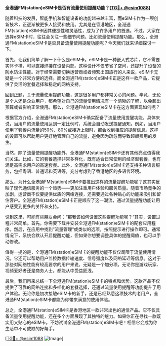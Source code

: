 **全港通FM(station)eSIM卡是否有流量使用提醒功能？[[TG💪+ @esim1088](https://t.me/s/esim1088)]**

随着科技的发展，智能手机和智能设备的功能越来越丰富，而eSIM卡作为一项创新技术，正逐渐被更多人接受和使用。尤其是在香港地区，全港通FM(station)eSIM卡因其便捷性和灵活性，成为了许多用户的首选。不过，大家在选择eSIM卡时，往往会关注一些细节问题，比如流量使用提醒功能。那么，全港通FM(station)eSIM卡是否具备流量使用提醒功能呢？今天我们就来详细探讨一下。

首先，让我们简单了解一下什么是eSIM卡。eSIM卡是一种嵌入式芯片，它不需要实体卡槽，可以直接焊接在设备内部。这种设计不仅节省了空间，还提升了设备的防水防尘性能。对于经常需要切换运营商或者频繁出国旅行的人来说，eSIM卡无疑是一个非常方便的选择。而全港通FM(station)eSIM卡正是这样一款产品，它提供了灵活的套餐选择和稳定的网络支持。

回到正题，关于流量使用提醒功能，这是很多用户都非常关心的问题。毕竟，无论是个人还是企业用户，都希望对自己的流量使用情况有一个清晰的了解，以免超出预算或者影响正常使用。那么，全港通FM(station)eSIM卡在这方面表现如何呢？

根据官方介绍，全港通FM(station)eSIM卡确实配备了流量使用提醒功能。具体来说，当用户的流量使用达到一定比例时，系统会自动发送提醒通知。例如，当用户使用了套餐内流量的50%、80%或接近上限时，都会收到相应的提醒信息。这样的设置可以帮助用户更好地管理自己的流量，避免因为疏忽而导致超额费用的发生。

当然，除了流量使用提醒功能外，全港通FM(station)eSIM卡还有其他亮点值得我们关注。比如，它的套餐选择非常多样化，既有适合日常使用的经济型套餐，也有满足高需求用户的高速套餐。此外，全港通FM(station)eSIM卡还支持多种语言服务，包括粤语、普通话和英语等，充分考虑到了香港地区的多语言环境。

那么，为什么全港通FM(station)eSIM卡要推出这样的流量提醒功能呢？这其实反映了现代通信服务的一个趋势——更加注重用户体验和服务质量。随着市场竞争的加剧，运营商不仅要提供优质的网络连接，还需要通过各种贴心的功能来吸引和留住客户。全港通FM(station)eSIM卡正是顺应了这一潮流，通过流量提醒功能让用户感受到更多的关怀和支持。

说到这里，可能有些朋友会问：“那我该如何设置这些提醒功能呢？”其实，设置过程非常简单。首先，你需要下载并安装全港通FM(station)eSIM卡的配套应用程序。然后，在应用中找到“流量管理”或类似的选项，按照提示进行操作即可。通常情况下，系统会默认开启提醒功能，但如果你想要调整具体的提醒阈值，也可以手动修改。

值得一提的是，全港通FM(station)eSIM卡的提醒功能不仅仅局限于流量使用情况。它还可以帮助用户监控数据传输速度、信号强度以及网络延迟等信息。这对于那些对网络性能有较高要求的用户来说，无疑是一个加分项。无论你是游戏玩家、视频爱好者还是商务人士，都能从中受益匪浅。

最后，我们再来总结一下全港通FM(station)eSIM卡的特点和优势。这款产品不仅提供了可靠的网络连接和多样化的套餐选择，还通过流量使用提醒等功能提升了用户体验。无论你是初次接触eSIM卡的新手，还是已经熟悉这项技术的老用户，全港通FM(station)eSIM卡都能为你带来满意的使用体验。

总之，全港通FM(station)eSIM卡是香港地区一款非常出色的通信产品。它不仅具备流量使用提醒功能，还在多个方面展现了其独特的魅力。如果你正在寻找一款既实用又贴心的eSIM卡，不妨试试全港通FM(station)eSIM卡吧！相信它会成为你生活中不可或缺的好帮手。

[[TG💪+ @esim1088](https://t.me/s/esim1088) ![Image](https://i.postimg.cc/4NQfJmqS/Snipaste-2025-05-13-00-14-12.png)]